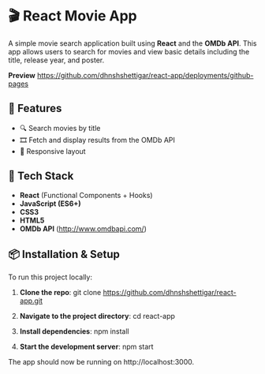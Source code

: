 # 🎬 React Movie App

A simple movie search application built using **React** and the **OMDb API**. This app allows users to search for movies and view basic details including the title, release year, and poster.

**Preview**
https://github.com/dhnshshettigar/react-app/deployments/github-pages

## 🚀 Features

- 🔍 Search movies by title
- 🎞 Fetch and display results from the OMDb API
- 📱 Responsive layout

## 🧰 Tech Stack

- **React** (Functional Components + Hooks)
- **JavaScript (ES6+)**
- **CSS3**
- **HTML5**
- **OMDb API** (http://www.omdbapi.com/)

## 📦 Installation & Setup

To run this project locally:

1. **Clone the repo**:
   git clone https://github.com/dhnshshettigar/react-app.git

2. **Navigate to the project directory**:
   cd react-app
   
3. **Install dependencies**:
   npm install
   
4. **Start the development server**:
   npm start
   
The app should now be running on http://localhost:3000.

